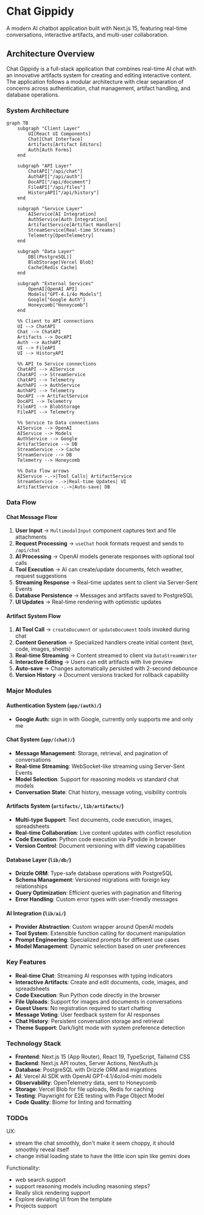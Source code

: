 # Chat Gippidy

A modern AI chatbot application built with Next.js 15, featuring real-time conversations, interactive artifacts, and multi-user collaboration.

## Architecture Overview

Chat Gippidy is a full-stack application that combines real-time AI chat with an innovative artifacts system for creating and editing interactive content. The application follows a modular architecture with clear separation of concerns across authentication, chat management, artifact handling, and database operations.

### System Architecture

```mermaid
graph TB
    subgraph "Client Layer"
        UI[React UI Components]
        Chat[Chat Interface]
        Artifacts[Artifact Editors]
        Auth[Auth Forms]
    end

    subgraph "API Layer"
        ChatAPI["/api/chat"]
        AuthAPI["/api/auth"]
        DocAPI["/api/document"]
        FileAPI["/api/files"]
        HistoryAPI["/api/history"]
    end

    subgraph "Service Layer"
        AIService[AI Integration]
        AuthService[Auth Integration]
        ArtifactService[Artifact Handlers]
        StreamService[Real-time Streams]
        Telemetry[OpenTelemetry]
    end

    subgraph "Data Layer"
        DB[(PostgreSQL)]
        BlobStorage[Vercel Blob]
        Cache[Redis Cache]
    end

    subgraph "External Services"
        OpenAI[OpenAI API]
        Models["GPT-4.1/4o Models"]
        Google["Google Auth"]
        Honeycomb["Honeycomb"]
    end

    %% Client to API connections
    UI --> ChatAPI
    Chat --> ChatAPI
    Artifacts --> DocAPI
    Auth --> AuthAPI
    UI --> FileAPI
    UI --> HistoryAPI

    %% API to Service connections
    ChatAPI --> AIService
    ChatAPI --> StreamService
    ChatAPI --> Telemetry
    AuthAPI --> AuthService
    AuthAPI --> Telemetry
    DocAPI --> ArtifactService
    DocAPI --> Telemetry
    FileAPI --> BlobStorage
    FileAPI --> Telemetry

    %% Service to Data connections
    AIService --> OpenAI
    AIService --> Models
    AuthService --> Google
    ArtifactService --> DB
    StreamService --> Cache
    StreamService --> DB
    Telemetry --> Honeycomb

    %% Data flow arrows
    AIService -.->|Tool Calls| ArtifactService
    StreamService -.->|Real-time Updates| UI
    ArtifactService -.->|Auto-save| DB
```

### Data Flow

#### Chat Message Flow
1. **User Input** → `MultimodalInput` component captures text and file attachments
2. **Request Processing** → `useChat` hook formats request and sends to `/api/chat`
3. **AI Processing** → OpenAI models generate responses with optional tool calls
4. **Tool Execution** → AI can create/update documents, fetch weather, request suggestions
5. **Streaming Response** → Real-time updates sent to client via Server-Sent Events
6. **Database Persistence** → Messages and artifacts saved to PostgreSQL
7. **UI Updates** → Real-time rendering with optimistic updates

#### Artifact System Flow
1. **AI Tool Call** → `createDocument` or `updateDocument` tools invoked during chat
2. **Content Generation** → Specialized handlers create initial content (text, code, images, sheets)
3. **Real-time Streaming** → Content streamed to client via `DataStreamWriter`
4. **Interactive Editing** → Users can edit artifacts with live preview
5. **Auto-save** → Changes automatically persisted with 2-second debounce
6. **Version History** → Document versions tracked for rollback capability

### Major Modules

#### Authentication System (`app/(auth)/`)
- **Google Auth:** sign in with Google, currently only supports me and only me

#### Chat System (`app/(chat)/`)
- **Message Management**: Storage, retrieval, and pagination of conversations
- **Real-time Streaming**: WebSocket-like streaming using Server-Sent Events
- **Model Selection**: Support for reasoning models vs standard chat models
- **Conversation State**: Chat history, message voting, visibility controls

#### Artifacts System (`artifacts/`, `lib/artifacts/`)
- **Multi-type Support**: Text documents, code execution, images, spreadsheets
- **Real-time Collaboration**: Live content updates with conflict resolution
- **Code Execution**: Python code execution via Pyodide in browser
- **Version Control**: Document versioning with diff viewing capabilities

#### Database Layer (`lib/db/`)
- **Drizzle ORM**: Type-safe database operations with PostgreSQL
- **Schema Management**: Versioned migrations with foreign key relationships
- **Query Optimization**: Efficient queries with pagination and filtering
- **Error Handling**: Custom error types with user-friendly messages

#### AI Integration (`lib/ai/`)
- **Provider Abstraction**: Custom wrapper around OpenAI models
- **Tool System**: Extensible function calling for document manipulation
- **Prompt Engineering**: Specialized prompts for different use cases
- **Model Management**: Dynamic selection based on user preferences

### Key Features

- **Real-time Chat**: Streaming AI responses with typing indicators
- **Interactive Artifacts**: Create and edit documents, code, images, and spreadsheets
- **Code Execution**: Run Python code directly in the browser
- **File Uploads**: Support for images and documents in conversations
- **Guest Users**: No registration required to start chatting
- **Message Voting**: User feedback system for AI responses
- **Chat History**: Persistent conversation storage and retrieval
- **Theme Support**: Dark/light mode with system preference detection

### Technology Stack

- **Frontend**: Next.js 15 (App Router), React 19, TypeScript, Tailwind CSS
- **Backend**: Next.js API routes, Server Actions, NextAuth.js
- **Database**: PostgreSQL with Drizzle ORM and migrations
- **AI**: Vercel AI SDK with OpenAI GPT-4.1/4o/o4-mini models
- **Observability**: OpenTelemetry data, sent to Honeycomb
- **Storage**: Vercel Blob for file uploads, Redis for caching
- **Testing**: Playwright for E2E testing with Page Object Model
- **Code Quality**: Biome for linting and formatting

### TODOs

UX:
- stream the chat smoothly, don't make it seem choppy, it should smoothly reveal itself
- change initial loading state to have the little icon spin like gemini does

Functionality:
- web search support
- support reasoning models including reasoning steps?
- Really slick rendering support
- Explore deviating UI from the template
- Projects support